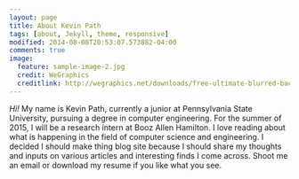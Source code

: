 ```yaml
---
layout: page
title: About Kevin Path
tags: [about, Jekyll, theme, responsive]
modified: 2014-08-08T20:53:07.573882-04:00
comments: true
image:
  feature: sample-image-2.jpg
  credit: WeGraphics
  creditlink: http://wegraphics.net/downloads/free-ultimate-blurred-background-pack/
---
```


*Hi!* My name is Kevin Path, currently a junior at Pennsylvania State University, pursuing a degree in computer engineering. For the summer of 2015, I will be a research intern at Booz  Allen  Hamilton. I love reading about what is happening in the field of computer science and engineering. I decided I should make thing blog site because I should share my thoughts and inputs on various articles and interesting finds I come across. Shoot me an email or download my resume if you like what you see.
